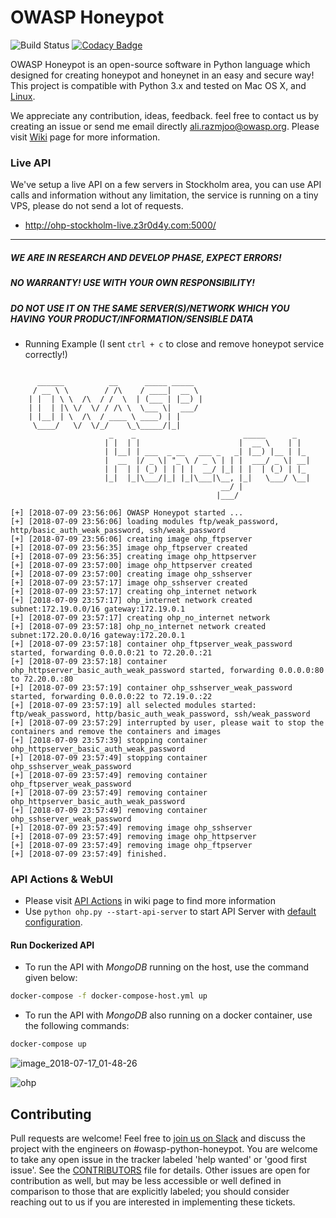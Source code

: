# OWASP Honeypot

![Build Status](https://github.com/zdresearch/OWASP-Honeypot/workflows/Python%20application/badge.svg?branch=master) [![Codacy Badge](https://api.codacy.com/project/badge/Grade/5d4f23ebcfb0417e906ed29441f60050)](https://www.codacy.com/app/zdresearch/OWASP-Honeypot?utm_source=github.com&amp;utm_medium=referral&amp;utm_content=zdresearch/OWASP-Honeypot&amp;utm_campaign=Badge_Grade)

OWASP Honeypot is an open-source software in Python language which designed for creating honeypot and honeynet in an easy and secure way! This project is compatible with Python 3.x and tested on Mac OS X, and [Linux](https://github.com/zdresearch/OWASP-Honeypot/actions).

We appreciate any contribution, ideas, feedback. feel free to contact us by creating an issue or send me email directly [ali.razmjoo@owasp.org](mailto:ali.razmjoo@owasp.org). Please visit [Wiki](https://github.com/zdresearch/OWASP-Honeypot/wiki) page for more information.

### Live API
We've setup a live API on a few servers in Stockholm area, you can use API calls and information without any limitation, the service is running on a tiny VPS, please do not send a lot of requests.

* http://ohp-stockholm-live.z3r0d4y.com:5000/

______

##### ***WE ARE IN RESEARCH AND DEVELOP PHASE, EXPECT ERRORS!***

##### ***NO WARRANTY! USE WITH YOUR OWN RESPONSIBILITY!***

##### ***DO NOT USE IT ON THE SAME SERVER(S)/NETWORK WHICH YOU HAVING YOUR PRODUCT/INFORMATION/SENSIBLE DATA***

* Running Example (I sent `ctrl + c` to close and remove honeypot service correctly!)

```

      ______          __      _____ _____
     / __ \ \        / /\    / ____|  __ \
    | |  | \ \  /\  / /  \  | (___ | |__) |
    | |  | |\ \/  \/ / /\ \  \___ \|  ___/
    | |__| | \  /\  / ____ \ ____) | |
     \____/   \/  \/_/    \_\_____/|_|
                      _    _                        _____      _
                     | |  | |                      |  __ \    | |
                     | |__| | ___  _ __   ___ _   _| |__) |__ | |_
                     |  __  |/ _ \| "_ \ / _ \ | | |  ___/ _ \| __|
                     | |  | | (_) | | | |  __/ |_| | |  | (_) | |_
                     |_|  |_|\___/|_| |_|\___|\__, |_|   \___/ \__|
                                               __/ |
                                              |___/

[+] [2018-07-09 23:56:06] OWASP Honeypot started ...
[+] [2018-07-09 23:56:06] loading modules ftp/weak_password, http/basic_auth_weak_password, ssh/weak_password
[+] [2018-07-09 23:56:06] creating image ohp_ftpserver
[+] [2018-07-09 23:56:35] image ohp_ftpserver created
[+] [2018-07-09 23:56:35] creating image ohp_httpserver
[+] [2018-07-09 23:57:00] image ohp_httpserver created
[+] [2018-07-09 23:57:00] creating image ohp_sshserver
[+] [2018-07-09 23:57:17] image ohp_sshserver created
[+] [2018-07-09 23:57:17] creating ohp_internet network
[+] [2018-07-09 23:57:17] ohp_internet network created subnet:172.19.0.0/16 gateway:172.19.0.1
[+] [2018-07-09 23:57:17] creating ohp_no_internet network
[+] [2018-07-09 23:57:18] ohp_no_internet network created subnet:172.20.0.0/16 gateway:172.20.0.1
[+] [2018-07-09 23:57:18] container ohp_ftpserver_weak_password started, forwarding 0.0.0.0:21 to 72.20.0.:21
[+] [2018-07-09 23:57:18] container ohp_httpserver_basic_auth_weak_password started, forwarding 0.0.0.0:80 to 72.20.0.:80
[+] [2018-07-09 23:57:19] container ohp_sshserver_weak_password started, forwarding 0.0.0.0:22 to 72.19.0.:22
[+] [2018-07-09 23:57:19] all selected modules started: ftp/weak_password, http/basic_auth_weak_password, ssh/weak_password
[+] [2018-07-09 23:57:29] interrupted by user, please wait to stop the containers and remove the containers and images
[+] [2018-07-09 23:57:39] stopping container ohp_httpserver_basic_auth_weak_password
[+] [2018-07-09 23:57:49] stopping container ohp_sshserver_weak_password
[+] [2018-07-09 23:57:49] removing container ohp_ftpserver_weak_password
[+] [2018-07-09 23:57:49] removing container ohp_httpserver_basic_auth_weak_password
[+] [2018-07-09 23:57:49] removing container ohp_sshserver_weak_password
[+] [2018-07-09 23:57:49] removing image ohp_sshserver
[+] [2018-07-09 23:57:49] removing image ohp_httpserver
[+] [2018-07-09 23:57:49] removing image ohp_ftpserver
[+] [2018-07-09 23:57:49] finished.

```

### API Actions & WebUI

* Please visit [API Actions](https://github.com/zdresearch/OWASP-Honeypot/wiki/API) in wiki page to find more information
* Use `python ohp.py --start-api-server` to start API Server with [default configuration](https://github.com/zdresearch/OWASP-Honeypot/blob/master/config.py).

#### Run Dockerized API

* To run the API with _MongoDB_ running on the host, use the command given below:

```sh
docker-compose -f docker-compose-host.yml up
```

* To run the API with _MongoDB_ also running on a docker container, use the following commands:

```sh
docker-compose up
```

![image_2018-07-17_01-48-26](https://user-images.githubusercontent.com/7676267/42784742-63f95a2e-8965-11e8-8d64-435f6182dcf2.png)

![ohp](https://user-images.githubusercontent.com/16983076/90905220-29ab0d00-e3d0-11ea-98e4-6b0d3d9c740a.png)


## Contributing

Pull requests are welcome! Feel free to [join us on Slack](https://owasp.slack.com) and discuss the project with the engineers on #owasp-python-honeypot. You are welcome to take any open issue in the tracker labeled 'help wanted' or 'good first issue'. See the [CONTRIBUTORS](https://github.com/zdresearch/OWASP-Honeypot/blob/master/CONTRIBUTING.md) file for details. Other issues are open for contribution as well, but may be less accessible or well defined in comparison to those that are explicitly labeled; you should consider reaching out to us if you are interested in implementing these tickets.
